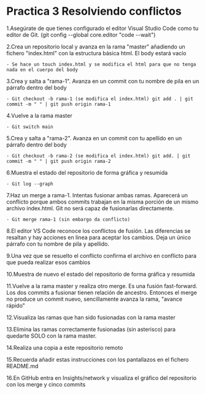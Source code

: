 # Practica 3 Resolviendo conflictos
1.Asegúrate de que tienes configurado el editor Visual Studio Code como tu editor de Git. (git config --global core.editor "code --wait")


2.Crea un repositorio local y avanza en la rama "master" añadiendo un fichero "index.html" con la estructura básica html. El body estará vacío

    - Se hace un touch index.html y se modifica el html para que no tenga nada en el cuerpo del body

3.Crea y salta a "rama-1". Avanza en un commit con tu nombre de pila en un párrafo dentro del body

    - Git checkout -b rama-1 (se modifica el index.html) git add . | git commit -m " " | git push origin rama-1

4.Vuelve a la rama master

    - Git switch main

5.Crea y salta a "rama-2". Avanza en un commit con tu apellido en un párrafo dentro del body

    - Git checkout -b rama-2 (se modifica el index.html) git add. | git commit -m " " | git push origin rama-2

6.Muestra el estado del repositorio de forma gráfica y resumida

    - Git log --graph

7.Haz un merge a rama-1. Intentas fusionar ambas ramas. Aparecerá un conflicto porque ambos commits trabajan en la misma porción <body></body> de un mismo archivo index.html. Git no será capaz de fusionarlas directamente. 

    - Git merge rama-1 (sin embargo da conflicto)

8.El editor VS Code reconoce los conflictos de fusión. Las diferencias se resaltan y hay acciones en línea para aceptar los cambios. Deja un único párrafo con tu nombre de pila y apellido.


9.Una vez que se resuelto el conflicto confirma el archivo en conflicto para que pueda realizar esos cambios


10.Muestra de nuevo el estado del repositorio de forma gráfica y resumida


11.Vuelve a la rama master y realiza otro merge. Es una fusión fast-forward. Los dos commits a fusionar tienen relación de ancestro. Entonces el merge no produce un commit nuevo, sencillamente avanza la rama, "avance rápido"


12.Visualiza las ramas que han sido fusionadas con la rama master


13.Elimina las ramas correctamente fusionadas (sin asterisco) para quedarte SOLO con la rama master. 


14.Realiza una copia a este repositorio remoto


15.Recuerda añadir estas instrucciones con los pantallazos en el fichero README.md


16.En GitHub entra en Insights/network y visualiza el gráfico del repositorio con los merge y cinco commits  
